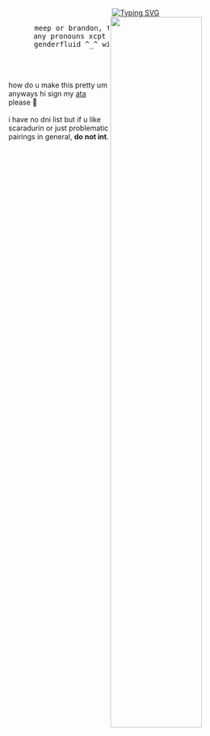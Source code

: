 <div align="center">
<a href="https://git.io/typing-svg"><img src="https://readme-typing-svg.demolab.com?font=Fira+Code&duration=4000&pause=300&color=F7DDA5&center=true&repeat=false&width=435&height=60&lines=Ozo+is+that+you%3F+LOL+it+must+be!+" alt="Typing SVG" /></a>
</div>
<img src="https://file.garden/ZYrDFz02dgP5Z-Py/Untitled219_20250826154643.png" width="60%" align="right"/>
<div align="center">
<pre>
⠀⠀⠀⠀⠀meep or brandon, timmy works aswell
 ⠀⠀⠀⠀any pronouns xcpt she unless close
      genderfluid ^_^ will add more i think. 
 ⠀⠀⠀⠀⠀⠀⠀⠀⠀⠀⠀⠀⠀⠀⠀⠀⠀⠀⠀⠀⠀⠀⠀⠀⠀⠀⠀⠀⠀⠀⠀⠀
</pre>
</div>
<br>
<br>
how do u make this pretty um anyways hi
sign my <a href="https://bealdhild.atabook.org">ata</a> please 🥺
<br>
<BR>
i have no dni list but if u like scaradurin or just problematic pairings in general, <b>do not int</b>.

